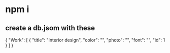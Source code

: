# npm i 

## create a db.jsom with these  
 
{
  "Work": [ 
    { 
      "title": "Interior design",
      "color": "",
      "photo": "",
      "font": "",
      "id": 1
       }
  ]
}
